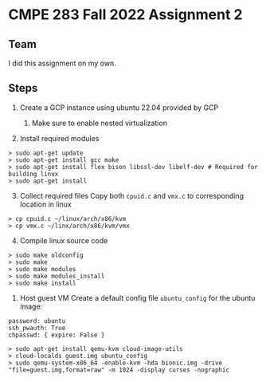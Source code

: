 # CMPE 283 Fall 2022 Assignment 2

## Team
I did this assignment on my own.






## Steps
1. Create a GCP instance using ubuntu 22.04 provided by GCP
   1. Make sure to enable nested virtualization

2. Install required modules
  ```shell
  > sudo apt-get update
  > sudo apt-get install gcc make
  > sudo apt-get install flex bison libssl-dev libelf-dev # Required for building linux
  > sudo apt-get install 
  ```
3. Collect required files
   Copy both `cpuid.c` and `vmx.c` to corresponding location in linux 

```shell
> cp cpuid.c ~/linux/arch/x86/kvm
> cp vmx.c ~/linx/arch/x86/kvm/vmx
```

4. Compile linux source code
```shell
> sudo make oldconfig
> sudo make 
> sudo make modules
> sudo make modules_install
> sudo make install
```

1. Host guest VM
Create a default config file `ubuntu_config` for the ubuntu image:
```text
password: ubuntu
ssh_pwauth: True
chpasswd: { expire: False }
```


```shell
> sudo apt-get install qemu-kvm cloud-image-utils
> cloud-localds guest.img ubuntu_config
> sudo qemu-system-x86_64 -enable-kvm -hda bionic.img -drive "file=guest.img,format=raw" -m 1024 -display curses -nographic

```